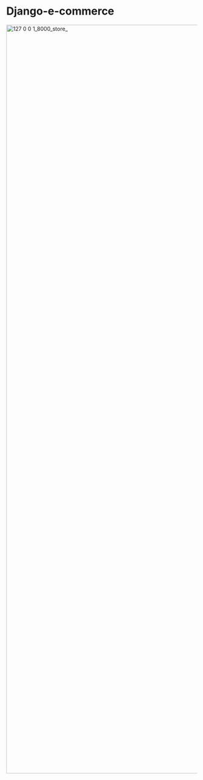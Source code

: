 ﻿# Django-e-commerce

<img width="2992" height="1972" alt="127 0 0 1_8000_store_" src="https://github.com/user-attachments/assets/cd845ca9-636d-4caf-89fd-a39e9743bac2" />
